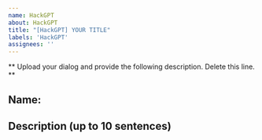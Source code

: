 ```yaml
---
name: HackGPT
about: HackGPT
title: "[HackGPT] YOUR TITLE"
labels: 'HackGPT'
assignees: ''
---
```

** Upload your dialog and provide the following description. Delete this line. **

## Name: 

## Description (up to 10 sentences)
